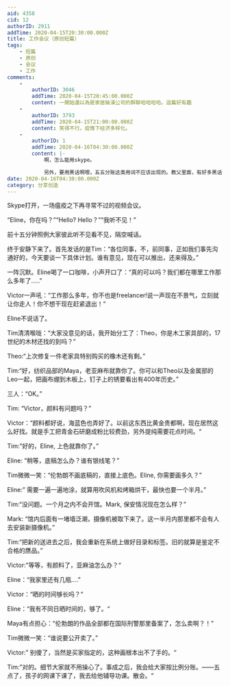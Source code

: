 ```yaml
---
aid: 4358
cid: 12
authorID: 2911
addTime: 2020-04-15T20:30:00.000Z
title: 工作会议（原创短篇）
tags:
    - 短篇
    - 原创
    - 会议
    - 工作
comments:
    -
        authorID: 3046
        addTime: 2020-04-15T20:45:00.000Z
        content: 一開始還以為是家居裝潢公司的群聊哈哈哈哈。這篇好有趣
    -
        authorID: 3793
        addTime: 2020-04-15T21:00:00.000Z
        content: 笑得不行。疫情下经济多样化。
    -
        authorID: 1
        addTime: 2020-04-16T04:30:00.000Z
        content: |-
            啊，怎么能用skype。

            另外，要用黑话啊喂，五五分账这类用词不应该出现的。教父里面，有好多黑话，比如圣餐礼。
date: 2020-04-16T04:30:00.000Z
category: 分享创造
---
```


Skype打开，一场瘟疫之下再寻常不过的视频会议。

“Eline，你在吗？”“Hello? Hello？”“我听不见！”

前十五分钟照例大家彼此听不见看不见，隔空喊话。

终于安静下来了。首先发话的是Tim：“各位同事，不，前同事，正如我们事先沟通好的，今天要谈一下具体计划。谁有意见，现在可以推出，还来得及。”

一阵沉默。Eline喝了一口咖啡，小声开口了：“真的可以吗？我们都在哪里工作那么多年了…..”

Victor一声吼：“工作那么多年，你不也是freelancer!说一声现在不景气，立刻就让你走人！你不想干现在赶紧退出！“

Eline不说话了。

Tim清清喉咙：“大家没意见的话，我开始分工了：Theo，你是木工家具部的，17世纪的木材还找的到吗？”

Theo:“上次修复一件老家具特别购买的橡木还有剩。”

Tim:“好，纺织品部的Maya，老亚麻布就靠你了。你可以和Theo以及金属部的Leo一起，把画布绷到木板上，钉子上的锈要看出有400年历史。”

三人：“OK。”

Tim: “Victor，颜料有问题吗？”

Victor：“颜料都好说，海蓝色也弄好了。以前这东西比黄金贵都啊，现在居然这么好找。就是手工把青金石研磨成粉比较费劲，另外提纯需要花点时间。“

Tim:”好的，Eline, 上色就靠你了。”

Eline: “稍等，底稿怎么办？谁有银线笔？”

Tim微微一笑：“伦勃朗不画底稿的，直接上底色。Eline, 你需要画多久？”

Eline:” 需要一遍一遍地涂，就算用吹风机和烤箱烘干，最快也要一个半月。”

Tim:“没问题。一个月之内不会开馆。Mark, 保安情况现在怎么样？”

Mark: “馆内后面有一堵墙泛潮，摄像机被取下来了。这一半月内那里都不会有人去安装新摄像机。”

Tim:“把新的送进去之后，我会重新在系统上做好目录和标签。旧的就算是鉴定不合格的赝品。”

Victor:"等等，有颜料了，亚麻油怎么办？“

Eline：“我家里还有几瓶....”

Victor：“晒的时间够长吗？“

Eline：“我有不同日晒时间的，够了。“

Maya有点担心：“伦勃朗的作品全部都在国际刑警那里备案了，怎么卖啊？！”

Tim微微一笑：“谁说要公开卖了。”

Victor:” 别傻了，当然是买家指定的，这种画根本出不了手的。“

Tim:”对的。细节大家就不用操心了。事成之后，我会给大家按比例分账。——五点了，孩子的网课下课了，我去给他辅导功课。散会。“
